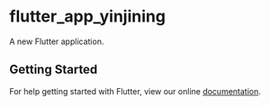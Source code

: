 # flutter_app_yinjining

A new Flutter application.

## Getting Started

For help getting started with Flutter, view our online
[documentation](https://flutter.io/).
